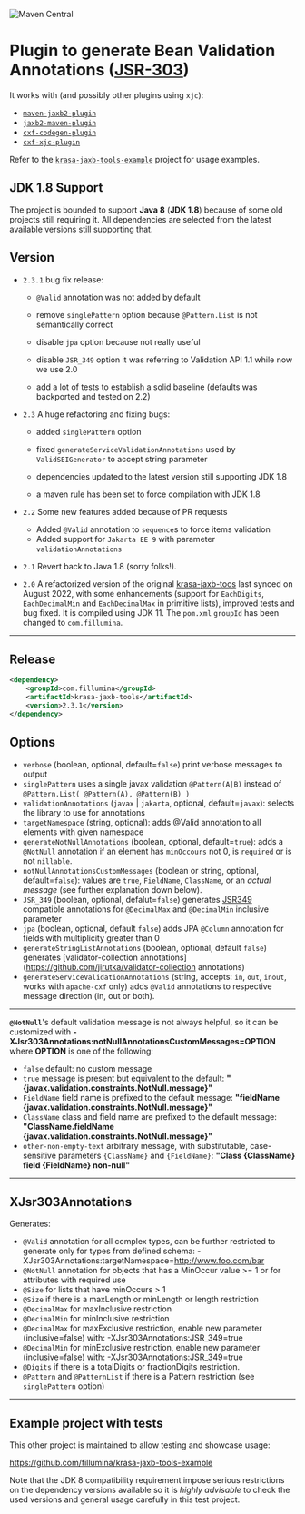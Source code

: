 ![Maven Central](https://img.shields.io/maven-central/v/com.fillumina/krasa-jaxb-tools.svg)

# Plugin to generate Bean Validation Annotations ([JSR-303](https://beanvalidation.org/1.0/spec/))

It works with (and possibly other plugins using `xjc`):

- [`maven-jaxb2-plugin`](https://github.com/highsource/jaxb-tools)
- [`jaxb2-maven-plugin`](https://github.com/mojohaus/jaxb2-maven-plugin)
- [`cxf-codegen-plugin`](https://cxf.apache.org/docs/maven-cxf-codegen-plugin-wsdl-to-java.html)
- [`cxf-xjc-plugin`](https://cxf.apache.org/cxf-xjc-plugin.html)

Refer to the [`krasa-jaxb-tools-example`](https://github.com/fillumina/krasa-jaxb-tools-example) project for usage examples.



## JDK 1.8 Support

The project is bounded to support **Java 8** (**JDK 1.8**) because of some old projects still requiring it. All dependencies are selected from the latest available versions still supporting that.

## Version

- `2.3.1` bug fix release:

  - `@Valid` annotation was not added by default

  - remove `singlePattern` option because `@Pattern.List` is not semantically correct

  - disable `jpa` option because not really useful

  - disable `JSR_349` option it was referring to Validation API 1.1 while now we use 2.0

  - add a lot of tests to establish a solid baseline (defaults was backported and tested on 2.2)

- `2.3` A huge refactoring and fixing bugs:

  - added `singlePattern` option

  - fixed `generateServiceValidationAnnotations` used by `ValidSEIGenerator` to accept string parameter

  - dependencies updated to the latest version still supporting JDK 1.8

  - a maven rule has been set to force compilation with JDK 1.8

- `2.2` Some new features added because of PR requests

  - Added `@Valid` annotation to `sequence`s to force items validation
  - Added support for `Jakarta EE 9` with parameter `validationAnnotations`

- `2.1` Revert back to Java 1.8 (sorry folks!).

- `2.0` A refactorized version of the original [krasa-jaxb-toos](https://github.com/krasa/krasa-jaxb-tools) last synced on August 2022, with some enhancements (support for `EachDigits`, `EachDecimalMin` and `EachDecimalMax` in primitive lists), improved tests and bug fixed. It is compiled using JDK 11. The `pom.xml` `groupId` has been changed to `com.fillumina`.

-----

Release
----------------

```xml
<dependency>
    <groupId>com.fillumina</groupId>
    <artifactId>krasa-jaxb-tools</artifactId>
    <version>2.3.1</version>
</dependency>
```

Options
----------------

- `verbose` (boolean, optional, default=`false`) print verbose messages to output
- `singlePattern`  uses a single javax validation `@Pattern(A|B)` instead of `@Pattern.List( @Pattern(A), @Pattern(B) )`
- `validationAnnotations` (`javax` | `jakarta`, optional, default=`javax`): selects the library to use for annotations
- `targetNamespace` (string, optional): adds @Valid annotation to all elements with given namespace
- `generateNotNullAnnotations` (boolean, optional, default=`true`): adds a `@NotNull` annotation if an element has `minOccours` not 0, is `required` or is not `nillable`.
- `notNullAnnotationsCustomMessages` (boolean or string, optional, default=`false`): values are `true`, `FieldName`, `ClassName`, or an *actual message* (see further explanation down below).
- `JSR_349` (boolean, optional, defalut=`false`) generates [JSR349](https://beanvalidation.org/1.1/) compatible annotations for `@DecimalMax` and `@DecimalMin` inclusive parameter
- `jpa` (boolean, optional, default `false`) adds JPA `@Column` annotation for fields with multiplicity greater than 0
- `generateStringListAnnotations` (boolean, optional, default `false`) generates [validator-collection annotations](https://github.com/jirutka/validator-collection annotations)
- `generateServiceValidationAnnotations` (string, accepts: `in`, `out`, `inout`, works with  `apache-cxf` only) adds `@Valid` annotations to respective message direction (in, out or both).

----

**`@NotNull`**'s default validation message is not always helpful, so it can be customized with **-XJsr303Annotations:notNullAnnotationsCustomMessages=OPTION** where **OPTION** is one of the following:

* `false` default: no custom message
* `true` message is present but equivalent to the default: **"{javax.validation.constraints.NotNull.message}"**
* `FieldName` field name is prefixed to the default message: **"fieldName {javax.validation.constraints.NotNull.message}"**
* `ClassName` class and field name are prefixed to the default message: **"ClassName.fieldName {javax.validation.constraints.NotNull.message}"**
* `other-non-empty-text` arbitrary message, with substitutable, case-sensitive parameters `{ClassName}` and `{FieldName}`: **"Class {ClassName} field {FieldName} non-null"**

----

XJsr303Annotations
----------------

Generates:

* `@Valid` annotation for all complex types, can be further restricted to generate only for types from defined schema: -XJsr303Annotations:targetNamespace=http://www.foo.com/bar
* `@NotNull` annotation for objects that has a MinOccur value >= 1 or for attributes with required use
* `@Size` for lists that have minOccurs > 1
* `@Size` if there is a maxLength or minLength or length restriction
* `@DecimalMax` for maxInclusive restriction
* `@DecimalMin` for minInclusive restriction
* `@DecimalMax` for maxExclusive restriction, enable new parameter (inclusive=false) with: -XJsr303Annotations:JSR_349=true
* `@DecimalMin` for minExclusive restriction, enable new parameter (inclusive=false) with: -XJsr303Annotations:JSR_349=true
* `@Digits` if there is a totalDigits or fractionDigits restriction.
* `@Pattern` and `@PatternList` if there is a Pattern restriction (see `singlePattern` option)

----

Example project with tests
----------------

This other project is maintained to allow testing and showcase usage:

https://github.com/fillumina/krasa-jaxb-tools-example

Note that the JDK 8 compatibility requirement impose serious restrictions on the dependency versions available so it is *highly advisable* to check the used versions and general usage carefully in this test project.
